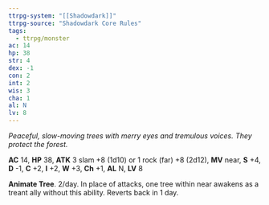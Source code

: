 ```yaml
---
ttrpg-system: "[[Shadowdark]]"
ttrpg-source: "Shadowdark Core Rules"
tags:
  - ttrpg/monster
ac: 14
hp: 38
str: 4
dex: -1
con: 2
int: 2
wis: 3
cha: 1
al: N
lv: 8
---
```


_Peaceful, slow-moving trees with merry eyes and tremulous voices. They protect the forest._

**AC** 14, **HP** 38, **ATK** 3 slam +8 (1d10) or 1 rock (far) +8 (2d12), **MV** near, **S** +4, **D** -1, **C** +2, **I** +2, **W** +3, **Ch** +1, **AL** N, **LV** 8

**Animate Tree**. 2/day. In place of attacks, one tree within near awakens as a treant ally without this ability. Reverts back in 1 day.

